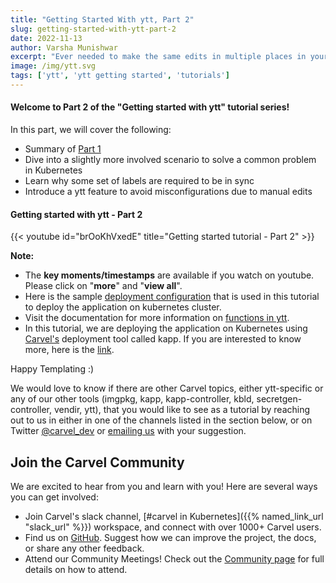 ```yaml
---
title: "Getting Started With ytt, Part 2"
slug: getting-started-with-ytt-part-2
date: 2022-11-13
author: Varsha Munishwar
excerpt: "Ever needed to make the same edits in multiple places in your Kubernetes manifests? That can be error-prone. Learn how ytt can help you avoid misconfigurations." 
image: /img/ytt.svg
tags: ['ytt', 'ytt getting started', 'tutorials']
---
```


#### Welcome to Part 2 of the "Getting started with ytt" tutorial series!

In this part, we will cover the following:
- Summary of [Part 1](getting-started-with-ytt-part-1/)
- Dive into a slightly more involved scenario to solve a common problem in Kubernetes
- Learn why some set of labels are required to be in sync
- Introduce a ytt feature to avoid misconfigurations due to manual edits

#### Getting started with ytt - Part 2
{{< youtube id="brOoKhVxedE" title="Getting started tutorial - Part 2" >}}


**Note:**
- The **key moments/timestamps** are available if you watch on youtube. Please click on "**more**" and "**view all**".
- Here is the sample [deployment configuration](https://carvel.dev/ytt/#gist:https://gist.github.com/vmunishwar/db610648e999bebeb8743eb6eddd2d40) that is used in this tutorial to deploy the application on kubernetes cluster.
- Visit the documentation for more information on [functions in ytt](https://carvel.dev/ytt/docs/v0.43.0/how-to-modularize/#functions).
- In this tutorial, we are deploying the application on Kubernetes using [Carvel's](https://carvel.dev/) deployment tool called kapp. If you are interested to know more, here is the [link]( https://carvel.dev/kapp/). 

Happy Templating :)


We would love to know if there are other Carvel topics, either ytt-specific or any of our other tools (imgpkg, kapp, kapp-controller, kbld, secretgen-controller, vendir, ytt), that you would like to see as a tutorial by reaching out to us in either in one of the channels listed in the section below, or on Twitter [@carvel_dev](https://twitter.com/carvel_dev) or [emailing us](carvel-dev@googlegroups.com) with your suggestion.

## Join the Carvel Community

We are excited to hear from you and learn with you! Here are several ways you can get involved:
* Join Carvel's slack channel, [#carvel in Kubernetes]({{% named_link_url "slack_url" %}}) workspace, and connect with over 1000+ Carvel users.
* Find us on [GitHub](https://github.com/vmware-tanzu/carvel). Suggest how we can improve the project, the docs, or share any other feedback.
* Attend our Community Meetings! Check out the [Community page](/community/) for full details on how to attend.
